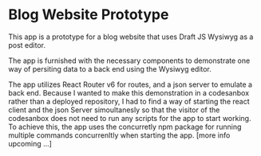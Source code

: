 # Blog Website Prototype

This app is a prototype for a blog website that uses Draft JS Wysiwyg as a post editor. 
            
The app is furnished with the necessary components to demonstrate one way of persiting data to a back end using the Wysiwyg editor.                 
            
The app utilizes React Router v6 for routes, and a json server to emulate a back end. Because I wanted to make this demonstration in a codesanbox rather than a deployed repository, I had to find a way of starting the react client and the json Server simoultanesly so that the visitor of the codesanbox does not need to run any 
scripts for the app to start working. To achieve this, the app uses the 
concurretly npm package for running multiple commands concurrenltly when starting the app. [more info upcoming ...]
            